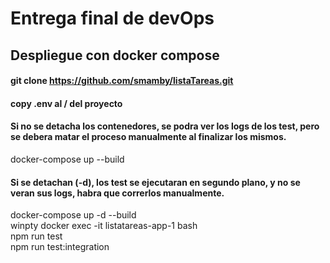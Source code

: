 # Entrega final de devOps

## Despliegue con docker compose
#### git clone https://github.com/smamby/listaTareas.git
#### copy .env al / del proyecto  
#### Si no se detacha los contenedores, se podra ver los logs de los test, pero se debera matar el proceso manualmente al finalizar los mismos.
docker-compose up --build  

#### Si se detachan (-d), los test se ejecutaran en segundo plano, y no se veran sus logs, habra que correrlos manualmente.
docker-compose up -d --build  
winpty docker exec -it listatareas-app-1 bash  
npm run test  
npm run test:integration  